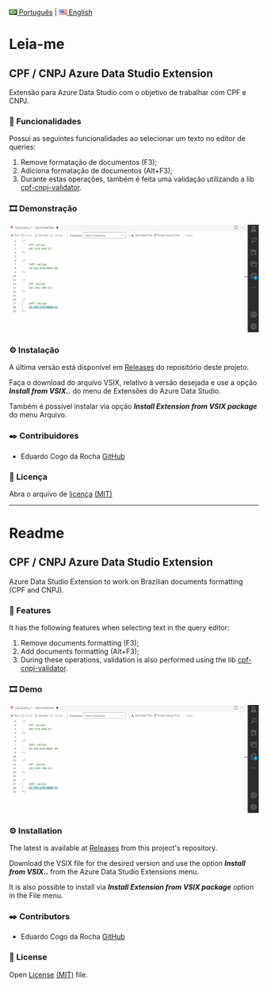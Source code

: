 [![Bandeira do Brasil](resources/imgs/flgBrasil.png) Português](#leia-me) | [![USA flag](resources/imgs/flgUsa.png) English](#readme)

# Leia-me

## CPF / CNPJ Azure Data Studio Extension
Extensão para Azure Data Studio com o objetivo de trabalhar com CPF e CNPJ.


### 🚀 Funcionalidades
Possui as seguintes funcionalidades ao selecionar um texto no editor de queries:

1. Remove formatação de documentos (F3);
2. Adiciona formatação de documentos (Alt+F3);
3. Durante estas operações, também é feita uma validação utilizando a lib [cpf-cnpj-validator](https://github.com/carvalhoviniciusluiz/cpf-cnpj-validator).

### 🎞️ Demonstração

![Demonstração](resources/screenshots/demo.gif)

### ⚙️ Instalação

A última versão está disponível em [Releases](https://github.com/educroch/cpf-cnpj-ads-extension/releases) do repositório deste projeto. 

Faça o download do arquivo VSIX, relativo à versão desejada e use a opção ***Install from VSIX..*** do menu de Extensões do Azure Data Studio.

Também é possível instalar via opção ***Install Extension from VSIX package*** do menu Arquivo.


### ✒️ Contribuidores

* Eduardo Cogo da Rocha [GitHub](https://github.com/educroch) 

### 📄 Licença

Abra o arquivo de [licença](LICENSE) [(MIT)](http://opensource.org/licenses/MIT)

---

# Readme

## CPF / CNPJ Azure Data Studio Extension
Azure Data Studio Extension to work on Brazilian documents formatting (CPF and CNPJ).


### 🚀 Features
It has the following features when selecting text in the query editor:

1. Remove documents formatting (F3);
2. Add documents formatting (Alt+F3);
3. During these operations, validation is also performed using the lib  [cpf-cnpj-validator](https://github.com/carvalhoviniciusluiz/cpf-cnpj-validator).

### 🎞️ Demo

![Demo](resources/screenshots/demo.gif)

### ⚙️ Installation

The latest is available at [Releases](https://github.com/educroch/cpf-cnpj-ads-extension/releases) from this project's repository. 

Download the VSIX file for the desired version and use the option ***Install from VSIX..*** from the Azure Data Studio Extensions menu.

It is also possible to install via ***Install Extension from VSIX package*** option in the File menu.


### ✒️ Contributors

* Eduardo Cogo da Rocha [GitHub](https://github.com/educroch) 

### 📄 License

Open [License](LICENSE) [(MIT)](http://opensource.org/licenses/MIT) file.